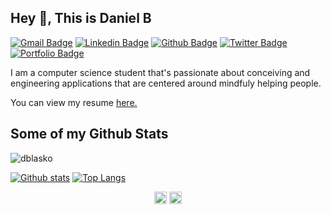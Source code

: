 ## Hey 👋, This is Daniel B
[![Gmail Badge](https://img.shields.io/badge/-daniel.blasko.dev@gmail.com-c14438?style=flat&logo=Gmail&logoColor=white&link=mailto:daniel.blasko.dev@gmail.com)](mailto:daniel.blasko.dev@gmail.com) 
[![Linkedin Badge](https://img.shields.io/badge/-dblasko-0072b1?style=flat&logo=Linkedin&logoColor=white&link=https://www.linkedin.com/in/dblasko/)](https://www.linkedin.com/in/dblasko/) [![Github Badge](https://img.shields.io/badge/-dblasko-grey?style=flat&logo=github&logoColor=white&link=https://github.com/dblasko/)](https://www.github.com/dblasko/) [![Twitter Badge](https://img.shields.io/badge/-blskdan-00acee?style=flat&logo=twitter&logoColor=white&link=https://twitter.com/blskdan/)](https://www.twitter.com/blskdan/) [![Portfolio Badge](https://img.shields.io/badge/portfolio-web-blue?style=flat&link=https://github.com/dblasko/)](https://github.com/dblasko/) <p align='left'>I am a computer science student that's passionate about conceiving and engineering applications that are centered around mindfuly helping people.</p><p align='left'> You can view my resume <a href='dblasko.fr ' target=_blank><u>here</u>.</a></p>
## Some of my Github Stats
<p align=left> <img src=https://komarev.com/ghpvc/?username=dblasko alt=dblasko /> </p>

[![Github stats](https://github-readme-stats.vercel.app/api?username=dblasko&show_icons=true&include_all_commits=true)](https://github.com/dblasko/github-readme-stats)
[![Top Langs](https://github-readme-stats.vercel.app/api/top-langs/?username=dblasko&layout=compact)](https://github.com/dblasko/github-readme-stats)


<p align="center">
<a href="https://twitter.com/blskdan" target="blank"><img align="center" src="https://cdn.jsdelivr.net/npm/simple-icons@3.0.1/icons/twitter.svg" alt="blskdan" height="20" width="20" /></a>
<a href="https://linkedin.com/in/dblasko" target="blank"><img align="center" src="https://cdn.jsdelivr.net/npm/simple-icons@3.0.1/icons/linkedin.svg" alt="dblasko" height="20" width="20" /></a>
</p>
